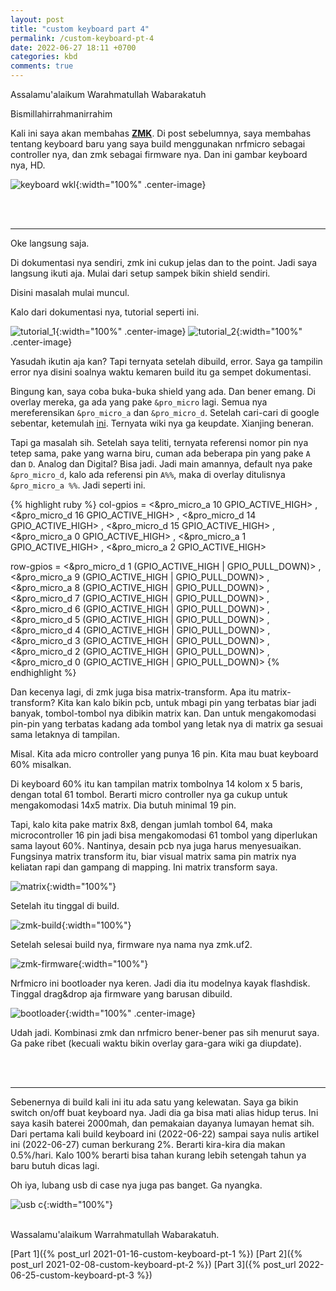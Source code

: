 ```yaml
---
layout: post
title: "custom keyboard part 4"
permalink: /custom-keyboard-pt-4
date: 2022-06-27 18:11 +0700
categories: kbd
comments: true
---
```

Assalamu'alaikum Warahmatullah Wabarakatuh

Bismillahirrahmanirrahim

Kali ini saya akan membahas [**ZMK**][zmk]. Di post sebelumnya, saya membahas tentang keyboard baru yang saya build menggunakan nrfmicro sebagai controller nya, dan zmk sebagai firmware nya. Dan ini gambar keyboard nya, HD. 

![keyboard wkl](/assets/img/keyboar_wkl.jpg){:width="100%" .center-image}

[zmk]:https://zmk.dev/

<br>
<br>

----------------

Oke langsung saja.

Di dokumentasi nya sendiri, zmk ini cukup jelas dan to the point. Jadi saya langsung ikuti aja. Mulai dari setup sampek bikin shield sendiri.

Disini masalah mulai muncul.

Kalo dari dokumentasi nya, tutorial seperti ini.

![tutorial_1](/assets/img/tutorial_1.JPG){:width="100%" .center-image}
![tutorial_2](/assets/img/tutorial_2.JPG){:width="100%" .center-image}

Yasudah ikutin aja kan? Tapi ternyata setelah dibuild, error. Saya ga tampilin error nya disini soalnya waktu kemaren build itu ga sempet dokumentasi.

Bingung kan, saya coba buka-buka shield yang ada. Dan bener emang. Di overlay mereka, ga ada yang pake `&pro_micro` lagi. Semua nya mereferensikan `&pro_micro_a` dan `&pro_micro_d`. Setelah cari-cari di google sebentar, ketemulah [ini][update-wiki-overlay]. Ternyata wiki nya ga keupdate. Xianjing beneran.

[update-wiki-overlay]:https://github.com/zmkfirmware/zmk/blob/304603240f7ba16f67912a0031c64fb9ae4e8279/docs/docs/dev-guide-new-shield.md

Tapi ga masalah sih. Setelah saya teliti, ternyata referensi nomor pin nya tetep sama, pake yang warna biru, cuman ada beberapa pin yang pake `A` dan `D`. Analog dan Digital? Bisa jadi. Jadi main amannya, default nya pake `&pro_micro_d`, kalo ada referensi pin `A%%`, maka di overlay ditulisnya `&pro_micro_a %%`. Jadi seperti ini.

{% highlight ruby %}
col-gpios
        = <&pro_micro_a 10 GPIO_ACTIVE_HIGH>
        , <&pro_micro_d 16 GPIO_ACTIVE_HIGH>
        , <&pro_micro_d 14 GPIO_ACTIVE_HIGH>
        , <&pro_micro_d 15 GPIO_ACTIVE_HIGH>
        , <&pro_micro_a 0 GPIO_ACTIVE_HIGH>
        , <&pro_micro_a 1 GPIO_ACTIVE_HIGH>
        , <&pro_micro_a 2 GPIO_ACTIVE_HIGH>

row-gpios
        = <&pro_micro_d 1 (GPIO_ACTIVE_HIGH | GPIO_PULL_DOWN)>
        , <&pro_micro_a 9 (GPIO_ACTIVE_HIGH | GPIO_PULL_DOWN)>
        , <&pro_micro_a 8 (GPIO_ACTIVE_HIGH | GPIO_PULL_DOWN)>
        , <&pro_micro_d 7 (GPIO_ACTIVE_HIGH | GPIO_PULL_DOWN)>
        , <&pro_micro_d 6 (GPIO_ACTIVE_HIGH | GPIO_PULL_DOWN)>
        , <&pro_micro_d 5 (GPIO_ACTIVE_HIGH | GPIO_PULL_DOWN)>
        , <&pro_micro_d 4 (GPIO_ACTIVE_HIGH | GPIO_PULL_DOWN)>
        , <&pro_micro_d 3 (GPIO_ACTIVE_HIGH | GPIO_PULL_DOWN)>
        , <&pro_micro_d 2 (GPIO_ACTIVE_HIGH | GPIO_PULL_DOWN)>
        , <&pro_micro_d 0 (GPIO_ACTIVE_HIGH | GPIO_PULL_DOWN)>
{% endhighlight %}

Dan kecenya lagi, di zmk juga bisa matrix-transform. Apa itu matrix-transform? Kita kan kalo bikin pcb, untuk mbagi pin yang terbatas biar jadi banyak, tombol-tombol nya dibikin matrix kan. Dan untuk mengakomodasi pin-pin yang terbatas kadang ada tombol yang letak nya di matrix ga sesuai sama letaknya di tampilan.

Misal. Kita ada micro controller yang punya 16 pin. Kita mau buat keyboard 60% misalkan.

Di keyboard 60% itu kan tampilan matrix tombolnya 14 kolom x 5 baris, dengan total 61 tombol. Berarti micro controller nya ga cukup untuk mengakomodasi 14x5 matrix. Dia butuh minimal 19 pin.

Tapi, kalo kita pake matrix 8x8, dengan jumlah tombol 64, maka microcontroller 16 pin jadi bisa mengakomodasi 61 tombol yang diperlukan sama layout 60%. Nantinya, desain pcb nya juga harus menyesuaikan. Fungsinya matrix transform itu, biar visual matrix sama pin matrix nya keliatan rapi dan gampang di mapping. Ini matrix transform saya.

![matrix](/assets/img/matrix.JPG){:width="100%"}

Setelah itu tinggal di build.

![zmk-build](/assets/img/zmk_build.JPG){:width="100%"}

Setelah selesai build nya, firmware nya nama nya zmk.uf2.

![zmk-firmware](/assets/img/zmk_firmware.JPG){:width="100%"}

Nrfmicro ini bootloader nya keren. Jadi dia itu modelnya kayak flashdisk. Tinggal drag&drop aja firmware yang barusan dibuild.

![bootloader](/assets/img/bootloader.JPG){:width="100%" .center-image}

Udah jadi. Kombinasi zmk dan nrfmicro bener-bener pas sih menurut saya. Ga pake ribet (kecuali waktu bikin overlay gara-gara wiki ga diupdate). 

<br>
<br>

----------------

Sebenernya di build kali ini itu ada satu yang kelewatan. Saya ga bikin switch on/off buat keyboard nya. Jadi dia ga bisa mati alias hidup terus. Ini saya kasih baterei 2000mah, dan pemakaian dayanya lumayan hemat sih. Dari pertama kali build keyboard ini (2022-06-22) sampai saya nulis artikel ini (2022-06-27) cuman berkurang 2%. Berarti kira-kira dia makan 0.5%/hari. Kalo 100% berarti bisa tahan kurang lebih setengah tahun ya baru butuh dicas lagi.

Oh iya, lubang usb di case nya juga pas banget. Ga nyangka.

![usb c](/assets/img/usb_c.jpg){:width="100%"}
<br>
<br>

Wassalamu'alaikum Warrahmatullah Wabarakatuh.

[Part 1]({% post_url 2021-01-16-custom-keyboard-pt-1 %})
[Part 2]({% post_url 2021-02-08-custom-keyboard-pt-2 %})
[Part 3]({% post_url 2022-06-25-custom-keyboard-pt-3 %})
